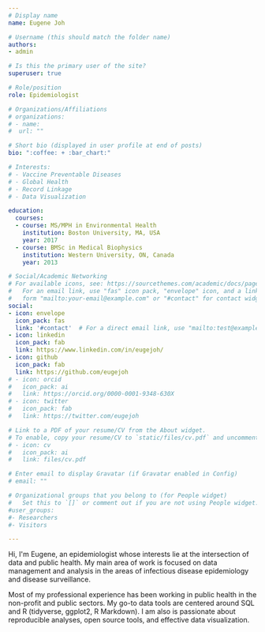 ```yaml
---
# Display name
name: Eugene Joh

# Username (this should match the folder name)
authors:
- admin

# Is this the primary user of the site?
superuser: true

# Role/position
role: Epidemiologist

# Organizations/Affiliations
# organizations:
# - name: 
#  url: ""

# Short bio (displayed in user profile at end of posts)
bio: ":coffee: + :bar_chart:"

# Interests:
# - Vaccine Preventable Diseases
# - Global Health
# - Record Linkage
# - Data Visualization

education:
  courses:
  - course: MS/MPH in Environmental Health
    institution: Boston University, MA, USA
    year: 2017
  - course: BMSc in Medical Biophysics
    institution: Western University, ON, Canada
    year: 2013

# Social/Academic Networking
# For available icons, see: https://sourcethemes.com/academic/docs/page-builder/#icons
#   For an email link, use "fas" icon pack, "envelope" icon, and a link in the
#   form "mailto:your-email@example.com" or "#contact" for contact widget.
social:
- icon: envelope
  icon_pack: fas
  link: '#contact'  # For a direct email link, use "mailto:test@example.org".
- icon: linkedin
  icon_pack: fab
  link: https://www.linkedin.com/in/eugejoh/
- icon: github
  icon_pack: fab
  link: https://github.com/eugejoh
# - icon: orcid
#   icon_pack: ai
#   link: https://orcid.org/0000-0001-9348-630X
# - icon: twitter
#   icon_pack: fab
#   link: https://twitter.com/eugejoh

# Link to a PDF of your resume/CV from the About widget.
# To enable, copy your resume/CV to `static/files/cv.pdf` and uncomment the lines below.
# - icon: cv
#   icon_pack: ai
#   link: files/cv.pdf

# Enter email to display Gravatar (if Gravatar enabled in Config)
# email: ""

# Organizational groups that you belong to (for People widget)
#   Set this to `[]` or comment out if you are not using People widget.
#user_groups:
#- Researchers
#- Visitors

---
```


Hi, I'm Eugene, an epidemiologist whose interests lie at the intersection of data and public health.  My main area of work is focused on data management and analysis in the areas of infectious disease epidemiology and disease surveillance.  

Most of my professional experience has been working in public health in the non-profit and public sectors. My go-to data tools are centered around SQL and R (tidyverse, ggplot2, R Markdown). I am also is passionate about reproducible analyses, open source tools, and effective data visualization.

